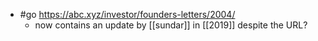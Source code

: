 - #go https://abc.xyz/investor/founders-letters/2004/
  - now contains an update by [[sundar]] in [[2019]] despite the URL?
